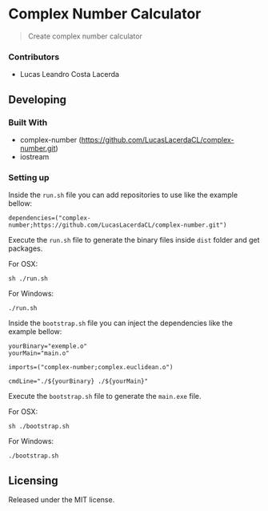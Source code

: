 # Complex Number Calculator
> Create complex number calculator

### Contributors

* Lucas Leandro Costa Lacerda


## Developing

### Built With
 - complex-number (https://github.com/LucasLacerdaCL/complex-number.git)
 - iostream

### Setting up

Inside the `run.sh` file you can add repositories to use like the example bellow:
```shell
dependencies=("complex-number;https://github.com/LucasLacerdaCL/complex-number.git")
```

Execute the `run.sh` file to generate the binary files inside `dist` folder and get packages.

For OSX:
```shell
sh ./run.sh
```

For Windows:
```shell
./run.sh
```

Inside the `bootstrap.sh` file you can inject the dependencies like the example bellow:
```shell
yourBinary="exemple.o"
yourMain="main.o"

imports=("complex-number;complex.euclidean.o")

cmdLine="./${yourBinary} ./${yourMain}"
```

Execute the `bootstrap.sh` file to generate the `main.exe` file.

For OSX:
```shell
sh ./bootstrap.sh
```
For Windows:
```shell
./bootstrap.sh
```

## Licensing

Released under the MIT license.